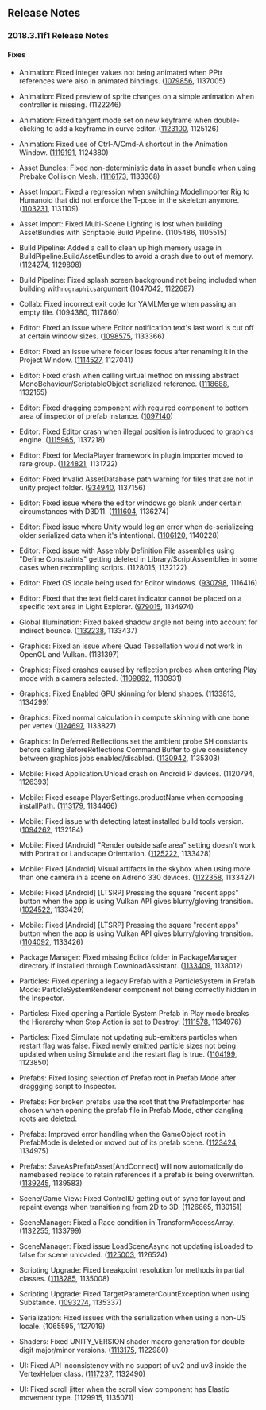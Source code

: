 ## Release Notes

### 2018.3.11f1 Release Notes

#### Fixes

-   Animation: Fixed integer values not being animated when PPtr references were also in animated bindings. ([1079856](https://issuetracker.unity3d.com/issues/the-sorting-orders-of-animated-skinnedmeshrenderers-are-not-animated-in-play-mode), 1137005)

-   Animation: Fixed preview of sprite changes on a simple animation when controller is missing. (1122246)

-   Animation: Fixed tangent mode set on new keyframe when double-clicking to add a keyframe in curve editor. ([1123100](https://issuetracker.unity3d.com/issues/incorrect-default-interpolation-type-when-using-double-click-to-create-a-key), 1125126)

-   Animation: Fixed use of Ctrl-A/Cmd-A shortcut in the Animation Window. ([1119191](https://issuetracker.unity3d.com/issues/animation-nodes-are-not-selected-when-clicking-ctrl-plus-a), 1124380)

-   Asset Bundles: Fixed non-deterministic data in asset bundle when using Prebake Collision Mesh. ([1116173](https://issuetracker.unity3d.com/issues/when-prebake-collision-mesh-option-is-on-assetbundle-is-built-differently-each-time-we-rebuild-the-same-project), 1133368)

-   Asset Import: Fixed a regression when switching ModelImporter Rig to Humanoid that did not enforce the T-pose in the skeleton anymore. ([1103231](https://issuetracker.unity3d.com/issues/3d-model-in-animation-gets-modified-when-play-mode-is-entered), 1131109)

-   Asset Import: Fixed Multi-Scene Lighting is lost when building AssetBundles with Scriptable Build Pipeline. (1105486, 1105515)

-   Build Pipeline: Added a call to clean up high memory usage in BuildPipeline.BuildAssetBundles to avoid a crash due to out of memory. ([1124274](https://issuetracker.unity3d.com/issues/assetbundles-memory-does-not-get-cleared-during-the-assetbundle-build-process), 1129898)

-   Build Pipeline: Fixed splash screen background not being included when building with` nographics `argument ([1047042](https://issuetracker.unity3d.com/issues/splash-background-is-not-visible-when-android-game-is-built-in-batchmode), 1122687)

-   Collab: Fixed incorrect exit code for YAMLMerge when passing an empty file. (1094380, 1117860)

-   Editor: Fixed an issue where Editor notification text\'s last word is cut off at certain window sizes. ([1098575](https://issuetracker.unity3d.com/issues/editor-notification-texts-last-word-is-cut-off-at-certain-window-sizes), 1133366)

-   Editor: Fixed an issue where folder loses focus after renaming it in the Project Window. ([1114527](https://issuetracker.unity3d.com/issues/folder-looses-focus-after-renaming-it-in-the-project-window), 1127041)

-   Editor: Fixed crash when calling virtual method on missing abstract MonoBehaviour/ScriptableObject serialized reference. ([1118688](https://issuetracker.unity3d.com/issues/crash-on-mono-jit-code-when-calling-virtual-protected-void), 1132155)

-   Editor: Fixed dragging component with required component to bottom area of inspector of prefab instance. ([1097140](https://issuetracker.unity3d.com/issues/improved-prefabs-script-with-required-component-cannot-be-added-to-prefab-instance-via-inspector))

-   Editor: Fixed Editor crash when illegal position is introduced to graphics engine. ([1115965](https://issuetracker.unity3d.com/issues/editor-crashes-on-cullcasterscommon-when-you-walk-off-the-edge-in-a-play-mode), 1137218)

-   Editor: Fixed for MediaPlayer framework in plugin importer moved to rare group. ([1124821](https://issuetracker.unity3d.com/issues/ios-the-build-process-fails-within-xcode-with-a-linker-error-because-unity-does-not-add-the-mediaplayer-framework), 1131722)

-   Editor: Fixed Invalid AssetDatabase path warning for files that are not in unity project folder. ([934940](https://issuetracker.unity3d.com/issues/perforce-invalid-assetdatabase-path-warnings-when-files-outside-of-perforce-are-checked-out), 1137156)

-   Editor: Fixed issue where the editor windows go blank under certain circumstances with D3D11. ([1111604](https://issuetracker.unity3d.com/issues/editor-goes-blank-when-setting-cameras-clear-flags-to-depth-only-or-dont-clear), 1136274)

-   Editor: Fixed issue where Unity would log an error when de-serializeing older serialized data when it\'s intentional. ([1106120](https://issuetracker.unity3d.com/issues/asset-importer-projectsettings-dot-asset-type-mismatch-exception-thrown-when-importing-a-project-from-asset-store-or-collab), 1140228)

-   Editor: Fixed issue with Assembly Definition File assemblies using \"Define Constraints\" getting deleted in Library/ScriptAssemblies in some cases when recompiling scripts. (1128015, 1132122)

-   Editor: Fixed OS locale being used for Editor windows. ([930798](https://issuetracker.unity3d.com/issues/windows-editor-uses-os-locale-settings-i-dot-e-commas-instead-of-dots-in-float-inspector-fields-with-experimental-net-4-dot-6), 1116416)

-   Editor: Fixed that the text field caret indicator cannot be placed on a specific text area in Light Explorer. ([979015](https://issuetracker.unity3d.com/issues/ui-cursor-cannot-be-focused-on-a-certain-place-in-the-field-after-clicking-on-it-in-the-light-explorer-window), 1134974)

-   Global Illumination: Fixed baked shadow angle not being into account for indirect bounce. ([1132238](https://issuetracker.unity3d.com/issues/cpu-plm-strange-sampling-artifacts-are-visible-in-monuments-and-obelisks-scene), 1133437)

-   Graphics: Fixed an issue where Quad Tessellation would not work in OpenGL and Vulkan. (1131397)

-   Graphics: Fixed crashes caused by reflection probes when entering Play mode with a camera selected. ([1109892](https://issuetracker.unity3d.com/issues/unity-crashes-on-transform-gettransformaccess-when-entering-play-mode-with-the-main-camera-selected-in-the-hierarchy), 1130931)

-   Graphics: Fixed Enabled GPU skinning for blend shapes. ([1133813](https://issuetracker.unity3d.com/issues/metal-using-models-with-blend-shapes-causes-the-skinning-to-happen-on-the-cpu-instead-of-the-gpu), 1134299)

-   Graphics: Fixed normal calculation in compute skinning with one bone per vertex ([1124697](https://issuetracker.unity3d.com/issues/1-bone-blend-weights-mesh-normals-have-unexpected-shadows-when-gpu-skinning-star-is-enabled), 1133827)

-   Graphics: In Deferred Reflections set the ambient probe SH constants before calling BeforeReflections Command Buffer to give consistency between graphics jobs enabled/disabled. ([1130942](https://issuetracker.unity3d.com/issues/global-snow-asset-is-rendered-darker-in-a-player-build-when-graphic-jobs-experimental-is-enabled), 1135303)

-   Mobile: Fixed Application.Unload crash on Android P devices. (1120794, 1126393)

-   Mobile: Fixed escape PlayerSettings.productName when composing installPath. ([1113179](https://issuetracker.unity3d.com/issues/build-and-run-fails-and-throws-an-incorect-path-error-when-the-projects-product-name-includes-a-colon), 1134466)

-   Mobile: Fixed issue with detecting latest installed build tools version. ([1094262](https://issuetracker.unity3d.com/issues/android-update-android-sdk-button-doesnt-update-it-when-clicked-in-popup-provided-because-of-outdated-android-sdk), 1132184)

-   Mobile: Fixed \[Android\] \"Render outside safe area\" setting doesn\'t work with Portrait or Landscape Orientation. ([1125222](https://issuetracker.unity3d.com/issues/android-render-outside-safe-area-setting-doesnt-work-with-portrait-or-landscape-orientation), 1133428)

-   Mobile: Fixed \[Android\] Visual artifacts in the skybox when using more than one camera in a scene on Adreno 330 devices. ([1122358](https://issuetracker.unity3d.com/issues/android-visual-artifacts-in-the-skybox-when-using-more-than-one-camera-in-a-scene-on-adreno-330-devices), 1133427)

-   Mobile: Fixed \[Android\] \[LTSRP\] Pressing the square \"recent apps\" button when the app is using Vulkan API gives blurry/gloving transition. ([1024522](https://issuetracker.unity3d.com/issues/android-ltsrp-pressing-the-square-recent-apps-button-when-the-app-is-using-vulkan-api-gives-blurry-slash-gloving-transition), 1133429)

-   Mobile: Fixed \[Android\] \[LTSRP\] Pressing the square \"recent apps\" button when the app is using Vulkan API gives blurry/gloving transition. ([1104092](https://issuetracker.unity3d.com/issues/android-preserve-framebuffer-alpha-flag-always-shows-the-phone-background), 1133426)

-   Package Manager: Fixed missing Editor folder in PackageManager directory if installed through DownloadAssistant. ([1133409](https://issuetracker.unity3d.com/issues/linux-missing-editor-folder-in-packagemanager-directory), 1138012)

-   Particles: Fixed opening a legacy Prefab with a ParticleSystem in Prefab Mode: ParticleSystemRenderer component not being correctly hidden in the Inspector.

-   Particles: Fixed opening a Particle System Prefab in Play mode breaks the Hierarchy when Stop Action is set to Destroy. ([1111578](https://issuetracker.unity3d.com/issues/opening-particle-system-prefab-in-play-mode-breaks-the-hierarchy-when-stop-action-is-set-to-destroy), 1134976)

-   Particles: Fixed Simulate not updating sub-emitters particles when restart flag was false. Fixed newly emitted particle sizes not being updated when using Simulate and the restart flag is true. ([1104199](https://issuetracker.unity3d.com/issues/sub-emitter-particles-dont-spawn-when-activated-through-a-control-track-in-timeline), 1123850)

-   Prefabs: Fixed losing selection of Prefab root in Prefab Mode after draggging script to Inspector.

-   Prefabs: For broken prefabs use the root that the PrefabImporter has chosen when opening the prefab file in Prefab Mode, other dangling roots are deleted.

-   Prefabs: Improved error handling when the GameObject root in PrefabMode is deleted or moved out of its prefab scene. ([1123424](https://issuetracker.unity3d.com/issues/prefab-disappears-from-prefab-mode-when-setting-prefab-parent-with-gameobject-dot-find), 1134975)

-   Prefabs: SaveAsPrefabAsset\[AndConnect\] will now automatically do namebased replace to retain references if a prefab is being overwritten. ([1139245](https://issuetracker.unity3d.com/issues/references-to-prefab-lost-after-overwriting), 1139583)

-   Scene/Game View: Fixed ControlID getting out of sync for layout and repaint evengs when transitioning from 2D to 3D. (1126865, 1130151)

-   SceneManager: Fixed a Race condition in TransformAccessArray. (1132255, 1133799)

-   SceneManager: Fixed issue LoadSceneAsync not updating isLoaded to false for scene unloaded. ([1125003](https://issuetracker.unity3d.com/issues/scenemanager-dot-sceneunloaded-callback-still-returns-scene-dot-isloaded-equals-equals-true), 1126524)

-   Scripting Upgrade: Fixed breakpoint resolution for methods in partial classes. ([1118285](https://issuetracker.unity3d.com/issues/unable-to-find-a-corresponding-location-while-using-partial-classes-slash-methods-when-debugging), 1135008)

-   Scripting Upgrade: Fixed TargetParameterCountException when using Substance. ([1093274](https://issuetracker.unity3d.com/issues/targetparametercountexception-errors-are-thrown-after-importing-substance-in-unity-asset), 1135337)

-   Serialization: Fixed issues with the serialization when using a non-US locale. (1065595, 1127019)

-   Shaders: Fixed UNITY_VERSION shader macro generation for double digit major/minor versions. ([1113175](https://issuetracker.unity3d.com/issues/unity-version-shader-macro-returns-wrong-value-for-two-digit-minor-version-number), 1122980)

-   UI: Fixed API inconsistency with no support of uv2 and uv3 inside the VertexHelper class. ([1117237](https://issuetracker.unity3d.com/issues/helper-methods-in-vertexhelper-are-not-updated-to-accept-uv2-and-uv3), 1132490)

-   UI: Fixed scroll jitter when the scroll view component has Elastic movement type. (1129915, 1135071)
